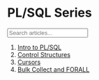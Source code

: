 # PL/SQL Series
<input type="text" id="search-input" placeholder="Search articles..." />
<script src="/Linkedin_Articles/assets/js/search.js"></script>

1. [Intro to PL/SQL](./01_PLSQL_Tutorial.md)
2. [Control Structures](./02_Control_Structures.md)
3. [Cursors](./03_Cursors.md)
4. [Bulk Collect and FORALL](./04_Bulk_Collect_and_FORALL.md)
